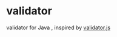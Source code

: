 # validator
validator for Java , inspired by [validator.js](https://github.com/rickharrison/validate.js)
